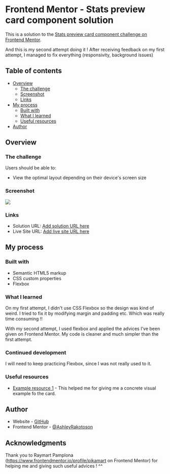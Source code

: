 # Frontend Mentor - Stats preview card component solution

This is a solution to the [Stats preview card component challenge on Frontend Mentor](https://www.frontendmentor.io/challenges/stats-preview-card-component-8JqbgoU62). 

And this is my second attempt doing it ! After receiving feedback on my first attempt, I managed to fix everything (responsivity, background issues)

## Table of contents

- [Overview](#overview)
  - [The challenge](#the-challenge)
  - [Screenshot](#screenshot)
  - [Links](#links)
- [My process](#my-process)
  - [Built with](#built-with)
  - [What I learned](#what-i-learned)
  - [Useful resources](#useful-resources)
- [Author](#author)


## Overview

### The challenge

Users should be able to:

- View the optimal layout depending on their device's screen size

### Screenshot

![](./screenshot.jpg)


### Links

- Solution URL: [Add solution URL here](https://your-solution-url.com)
- Live Site URL: [Add live site URL here](https://ashleyrakotoson.github.io/Order-summary-component-challenge-hub/)

## My process

### Built with

- Semantic HTML5 markup
- CSS custom properties
- Flexbox

### What I learned

On my first attempt, I didn't use CSS Flexbox so the design was kind of weird. I tried to fix it by modifying margin and padding etc. Which was really time consuming !!

With my second attempt, I used flexbox and applied the advices I've been given on Frontend Mentor. My code is cleaner and much simpler than the first attempt.


### Continued development

I will need to keep practicing Flexbox, since I was not really used to it.

### Useful resources

- [Example resource 1](https://vanzaordersummary.netlify.app/) - This helped me for giving me a concrete visual example fo the card.


## Author

- Website - [GitHub](https://github.com/AshleyRakotoson)
- Frontend Mentor - [@AshleyRakotoson](https://www.frontendmentor.io/profile/AshleyRakotoson)


## Acknowledgments

Thank you to Raymart Pamplona (https://www.frontendmentor.io/profile/pikamart on Frontend Mentor) for helping me and giving such useful advices ! ^^
